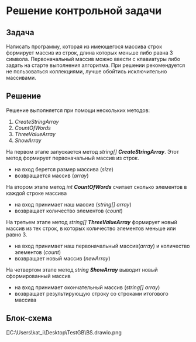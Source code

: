 # **Решение контрольной задачи**

## **Задача**
Написать программу, которая из имеющегося массива строк формирует массив из строк, длина которых меньше либо равна 3 символа. Первоначальный массив можно ввести с клавиатуры либо задать на старте выполнения алгоритма. При решении рекомендуется не пользоваться коллекциями, лучше обойтись исключительно массивами.

## **Решение** 
Решение выполняется при помощи нескольких методов:

1. *CreateStringArray*
2. *CountOfWords*
3. *ThreeValueArray*
4. *ShowArray*

На первом этапе запускается метод *string[]* ***CreateStringArray***. Этот метод формирует первоначальный массив из строк.
* на вход берется размер массива (*size*)
* возвращается массив (*array*)

На втором этапе метод *int* ***CountOfWords*** считает сколько элементов в каждой строке массива
* на вход принимает наш массив (*string[] array*)
* возвращает количество элементов (*count*)

На третьем этапе метод *string[]* ***ThreeValueArray*** формирует новый массив из тех строк, в которых количество элементов меньше или равно 3.
* на вход принимает наш первоначальный массив(*array*) и количество элементов (*count*)
* возвращает новый массив (*newArray*)

На четвертом этапе метод *string* ***ShowArray*** выводит новый сформированный массив
* на вход принимает окончательный массив (*string[] array*)
* возвращает результирующую строку со строками итогового массива


## **Блок-схема**

[]C:\Users\kat_i\Desktop\TestGB\BS.drawio.png
